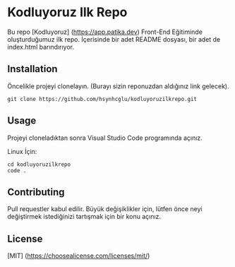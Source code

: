 # Kodluyoruz Ilk Repo

Bu repo [Kodluyoruz] (https://app.patika.dev) Front-End Eğitiminde oluşturduğumuz ilk repo. İçerisinde bir adet
README dosyası, bir adet de index.html barındırıyor.

## Installation

Öncelikle projeyi clonelayın. (Burayı sizin reponuzdan aldığınız link gelecek).

```
git clone https://github.com/hsynhcglu/kodluyoruzilkrepo.git
```

## Usage

Projeyi cloneladıktan sonra Visual Studio Code programında açınız.

Linux İçin:

```
cd kodluyoruzilkrepo
code .
```

## Contributing

Pull requestler kabul edilir. Büyük değişiklikler için, lütfen önce neyi değiştirmek istediğinizi tartışmak için bir konu açınız.

## License

[MIT] (https://choosealicense.com/licenses/mit/)